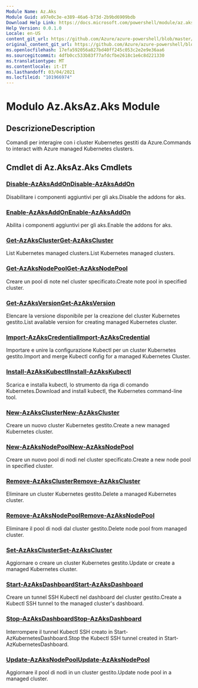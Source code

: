 ```yaml
---
Module Name: Az.Aks
Module Guid: a97e0c3e-e389-46a6-b73d-2b9bd6909bdb
Download Help Link: https://docs.microsoft.com/powershell/module/az.aks
Help Version: 0.0.1.0
Locale: en-US
content_git_url: https://github.com/Azure/azure-powershell/blob/master/src/Aks/Aks/help/Az.Aks.md
original_content_git_url: https://github.com/Azure/azure-powershell/blob/master/src/Aks/Aks/help/Az.Aks.md
ms.openlocfilehash: 17efa592056a827bd40ff245c053c2e2e9e36aa6
ms.sourcegitcommit: 4dfb0cc533b83f77afdcfbe2618c1e6c8d221330
ms.translationtype: MT
ms.contentlocale: it-IT
ms.lasthandoff: 03/04/2021
ms.locfileid: "101966974"
---
```

# <span data-ttu-id="2684e-101">Modulo Az.Aks</span><span class="sxs-lookup"><span data-stu-id="2684e-101">Az.Aks Module</span></span>
## <span data-ttu-id="2684e-102">Descrizione</span><span class="sxs-lookup"><span data-stu-id="2684e-102">Description</span></span>
<span data-ttu-id="2684e-103">Comandi per interagire con i cluster Kubernetes gestiti da Azure.</span><span class="sxs-lookup"><span data-stu-id="2684e-103">Commands to interact with Azure managed Kubernetes clusters.</span></span>

## <span data-ttu-id="2684e-104">Cmdlet di Az.Aks</span><span class="sxs-lookup"><span data-stu-id="2684e-104">Az.Aks Cmdlets</span></span>
### [<span data-ttu-id="2684e-105">Disable-AzAksAddOn</span><span class="sxs-lookup"><span data-stu-id="2684e-105">Disable-AzAksAddOn</span></span>](Disable-AzAksAddOn.md)
<span data-ttu-id="2684e-106">Disabilitare i componenti aggiuntivi per gli aks.</span><span class="sxs-lookup"><span data-stu-id="2684e-106">Disable the addons for aks.</span></span>

### [<span data-ttu-id="2684e-107">Enable-AzAksAddOn</span><span class="sxs-lookup"><span data-stu-id="2684e-107">Enable-AzAksAddOn</span></span>](Enable-AzAksAddOn.md)
<span data-ttu-id="2684e-108">Abilita i componenti aggiuntivi per gli aks.</span><span class="sxs-lookup"><span data-stu-id="2684e-108">Enable the addons for aks.</span></span>

### [<span data-ttu-id="2684e-109">Get-AzAksCluster</span><span class="sxs-lookup"><span data-stu-id="2684e-109">Get-AzAksCluster</span></span>](Get-AzAksCluster.md)
<span data-ttu-id="2684e-110">List Kubernetes managed clusters.</span><span class="sxs-lookup"><span data-stu-id="2684e-110">List Kubernetes managed clusters.</span></span>

### [<span data-ttu-id="2684e-111">Get-AzAksNodePool</span><span class="sxs-lookup"><span data-stu-id="2684e-111">Get-AzAksNodePool</span></span>](Get-AzAksNodePool.md)
<span data-ttu-id="2684e-112">Creare un pool di note nel cluster specificato.</span><span class="sxs-lookup"><span data-stu-id="2684e-112">Create note pool in specified cluster.</span></span>

### [<span data-ttu-id="2684e-113">Get-AzAksVersion</span><span class="sxs-lookup"><span data-stu-id="2684e-113">Get-AzAksVersion</span></span>](Get-AzAksVersion.md)
<span data-ttu-id="2684e-114">Elencare la versione disponibile per la creazione del cluster Kubernetes gestito.</span><span class="sxs-lookup"><span data-stu-id="2684e-114">List available version for creating managed Kubernetes cluster.</span></span>

### [<span data-ttu-id="2684e-115">Import-AzAksCredential</span><span class="sxs-lookup"><span data-stu-id="2684e-115">Import-AzAksCredential</span></span>](Import-AzAksCredential.md)
<span data-ttu-id="2684e-116">Importare e unire la configurazione Kubectl per un cluster Kubernetes gestito.</span><span class="sxs-lookup"><span data-stu-id="2684e-116">Import and merge Kubectl config for a managed Kubernetes Cluster.</span></span>

### [<span data-ttu-id="2684e-117">Install-AzAksKubectl</span><span class="sxs-lookup"><span data-stu-id="2684e-117">Install-AzAksKubectl</span></span>](Install-AzAksKubectl.md)
<span data-ttu-id="2684e-118">Scarica e installa kubectl, lo strumento da riga di comando Kubernetes.</span><span class="sxs-lookup"><span data-stu-id="2684e-118">Download and install kubectl, the Kubernetes command-line tool.</span></span>

### [<span data-ttu-id="2684e-119">New-AzAksCluster</span><span class="sxs-lookup"><span data-stu-id="2684e-119">New-AzAksCluster</span></span>](New-AzAksCluster.md)
<span data-ttu-id="2684e-120">Creare un nuovo cluster Kubernetes gestito.</span><span class="sxs-lookup"><span data-stu-id="2684e-120">Create a new managed Kubernetes cluster.</span></span>

### [<span data-ttu-id="2684e-121">New-AzAksNodePool</span><span class="sxs-lookup"><span data-stu-id="2684e-121">New-AzAksNodePool</span></span>](New-AzAksNodePool.md)
<span data-ttu-id="2684e-122">Creare un nuovo pool di nodi nel cluster specificato.</span><span class="sxs-lookup"><span data-stu-id="2684e-122">Create a new node pool in specified cluster.</span></span>

### [<span data-ttu-id="2684e-123">Remove-AzAksCluster</span><span class="sxs-lookup"><span data-stu-id="2684e-123">Remove-AzAksCluster</span></span>](Remove-AzAksCluster.md)
<span data-ttu-id="2684e-124">Eliminare un cluster Kubernetes gestito.</span><span class="sxs-lookup"><span data-stu-id="2684e-124">Delete a managed Kubernetes cluster.</span></span>

### [<span data-ttu-id="2684e-125">Remove-AzAksNodePool</span><span class="sxs-lookup"><span data-stu-id="2684e-125">Remove-AzAksNodePool</span></span>](Remove-AzAksNodePool.md)
<span data-ttu-id="2684e-126">Eliminare il pool di nodi dal cluster gestito.</span><span class="sxs-lookup"><span data-stu-id="2684e-126">Delete node pool from managed cluster.</span></span>

### [<span data-ttu-id="2684e-127">Set-AzAksCluster</span><span class="sxs-lookup"><span data-stu-id="2684e-127">Set-AzAksCluster</span></span>](Set-AzAksCluster.md)
<span data-ttu-id="2684e-128">Aggiornare o creare un cluster Kubernetes gestito.</span><span class="sxs-lookup"><span data-stu-id="2684e-128">Update or create a managed Kubernetes cluster.</span></span>

### [<span data-ttu-id="2684e-129">Start-AzAksDashboard</span><span class="sxs-lookup"><span data-stu-id="2684e-129">Start-AzAksDashboard</span></span>](Start-AzAksDashboard.md)
<span data-ttu-id="2684e-130">Creare un tunnel SSH Kubectl nel dashboard del cluster gestito.</span><span class="sxs-lookup"><span data-stu-id="2684e-130">Create a Kubectl SSH tunnel to the managed cluster's dashboard.</span></span>

### [<span data-ttu-id="2684e-131">Stop-AzAksDashboard</span><span class="sxs-lookup"><span data-stu-id="2684e-131">Stop-AzAksDashboard</span></span>](Stop-AzAksDashboard.md)
<span data-ttu-id="2684e-132">Interrompere il tunnel Kubectl SSH creato in Start-AzKubernetesDashboard.</span><span class="sxs-lookup"><span data-stu-id="2684e-132">Stop the Kubectl SSH tunnel created in Start-AzKubernetesDashboard.</span></span>

### [<span data-ttu-id="2684e-133">Update-AzAksNodePool</span><span class="sxs-lookup"><span data-stu-id="2684e-133">Update-AzAksNodePool</span></span>](Update-AzAksNodePool.md)
<span data-ttu-id="2684e-134">Aggiornare il pool di nodi in un cluster gestito.</span><span class="sxs-lookup"><span data-stu-id="2684e-134">Update node pool in a managed cluster.</span></span>

